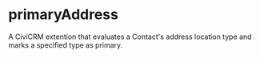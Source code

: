 # primaryAddress
A CiviCRM extention that evaluates a Contact's address location type and marks a specified type as primary.
